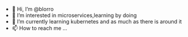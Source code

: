 - 👋 Hi, I’m @blorro
- 👀 I’m interested in microservices,learning by doing 
- 🌱 I’m currently learning kubernetes and as much as there is around it
- 📫 How to reach me ...

<!---
blorro/blorro is a ✨ special ✨ repository because its `README.md` (this file) appears on your GitHub profile.
You can click the Preview link to take a look at your changes.
--->
